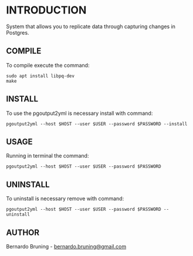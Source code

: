 # INTRODUCTION

System that allows you to replicate data through capturing changes in Postgres.

## COMPILE
To compile execute the command:

```
sudo apt install libpq-dev
make
```

## INSTALL

To use the pgoutput2yml is necessary install with command:

```
pgoutput2yml --host $HOST --user $USER --password $PASSWORD --install

```

## USAGE

Running in terminal the command:
```
pgoutput2yml --host $HOST --user $USER --password $PASSWORD
```

## UNINSTALL

To uninstall is necessary remove with command:

```
pgoutput2yml --host $HOST --user $USER --password $PASSWORD --uninstall
```

## AUTHOR

Bernardo Bruning - bernardo.bruning@gmail.com
